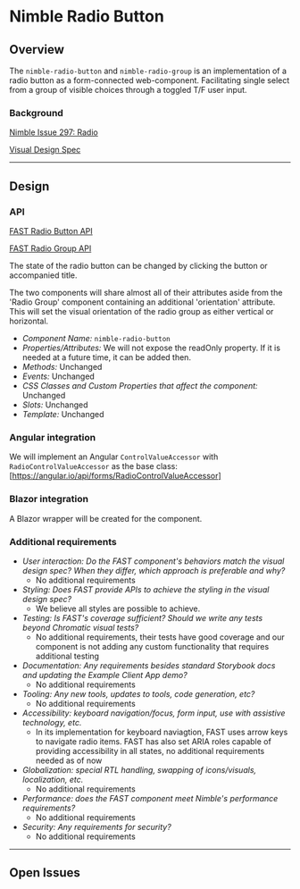 # Nimble Radio Button

## Overview

The `nimble-radio-button` and `nimble-radio-group` is an implementation of a radio button as a form-connected web-component.
Facilitating single select from a group of visible choices through a toggled T/F user input.

### Background

[Nimble Issue 297: Radio](https://github.com/ni/nimble/issues/297)

[Visual Design Spec](https://xd.adobe.com/view/33ffad4a-eb2c-4241-b8c5-ebfff1faf6f6-66ac/screen/3698340b-8162-4e5d-bf7a-20194612b3a7)

---

## Design

### API

[FAST Radio Button API](https://github.com/microsoft/fast/blob/7934089e4b161ea5a14da817ef2439c0fb47786b/packages/web-components/fast-foundation/src/radio/radio.spec.md)

[FAST Radio Group API](https://github.com/microsoft/fast/blob/7934089e4b161ea5a14da817ef2439c0fb47786b/packages/web-components/fast-foundation/src/radio-group/radio-group.spec.md)

The state of the radio button can be changed by clicking the button or accompanied title.

The two components will share almost all of their attributes aside from the 'Radio Group' component containing an additional 'orientation' attribute. This will set the visual orientation of the radio group as either vertical or horizontal.

-   _Component Name:_ `nimble-radio-button`
-   _Properties/Attributes:_ We will not expose the readOnly property. If it is needed at a future time, it can be added then.
-   _Methods:_ Unchanged
-   _Events:_ Unchanged
-   _CSS Classes and Custom Properties that affect the component:_ Unchanged
-   _Slots:_ Unchanged
-   _Template:_ Unchanged

### Angular integration

We will implement an Angular `ControlValueAccessor` with `RadioControlValueAccessor` as the base class: [https://angular.io/api/forms/RadioControlValueAccessor]

### Blazor integration

A Blazor wrapper will be created for the component.

### Additional requirements

-   _User interaction: Do the FAST component's behaviors match the visual design spec? When they differ, which approach is preferable and why?_
    -   No additional requirements
-   _Styling: Does FAST provide APIs to achieve the styling in the visual design spec?_
    -   We believe all styles are possible to achieve.
-   _Testing: Is FAST's coverage sufficient? Should we write any tests beyond Chromatic visual tests?_
    -   No additional requirements, their tests have good coverage and our component is not adding any custom functionality that requires additional testing
-   _Documentation: Any requirements besides standard Storybook docs and updating the Example Client App demo?_
    -   No additional requirements
-   _Tooling: Any new tools, updates to tools, code generation, etc?_
    -   No additional requirements
-   _Accessibility: keyboard navigation/focus, form input, use with assistive technology, etc._
    -   In its implementation for keyboard naviagtion, FAST uses arrow keys to navigate radio items. FAST has also set ARIA roles capable of providing accessibility in all states, no additional requirements needed as of now
-   _Globalization: special RTL handling, swapping of icons/visuals, localization, etc._
    -   No additional requirements
-   _Performance: does the FAST component meet Nimble's performance requirements?_
    -   No additional requirements
-   _Security: Any requirements for security?_
    -   No additional requirements

---

## Open Issues
